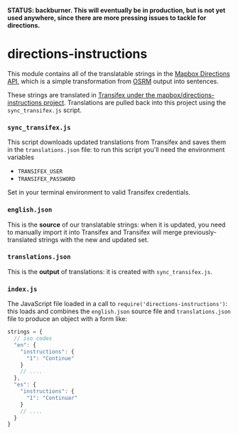 **STATUS: backburner. This will eventually be in production, but is not yet used anywhere, since there are more pressing issues to tackle for directions.**

# directions-instructions

This module contains all of the translatable strings in
the [Mapbox Directions API](https://www.mapbox.com/developers/api/directions/),
which is a simple transformation from [OSRM](http://project-osrm.org/)
output into sentences.

These strings are translated in [Transifex under the
mapbox/directions-instructions project](https://www.transifex.com/mapbox/directions-instructions/).
Translations are pulled back into this project using the `sync_transifex.js`
script.

### `sync_transifex.js`

This script downloads updated translations from Transifex and saves them
in the `translations.json` file: to run this script you'll need the environment
variables

* `TRANSIFEX_USER`
* `TRANSIFEX_PASSWORD`

Set in your terminal environment to valid Transifex credentials.

### `english.json`

This is the **source** of our translatable strings: when it is updated,
you need to manually import it into Transifex and Transifex will merge
previously-translated strings with the new and updated set.

### `translations.json`

This is the **output** of translations: it is created with `sync_transifex.js`.

### `index.js`

The JavaScript file loaded in a call to `require('directions-instructions')`:
this loads and combines the `english.json` source file and `translations.json`
file to produce an object with a form like:

```js
strings = {
  // iso codes
  "en": {
    "instructions": {
      "1": "Continue"
    }
    // ....
  },
  "es": {
    "instructions": {
      "1": "Continuar"
    }
    // ....
  }
}
```
